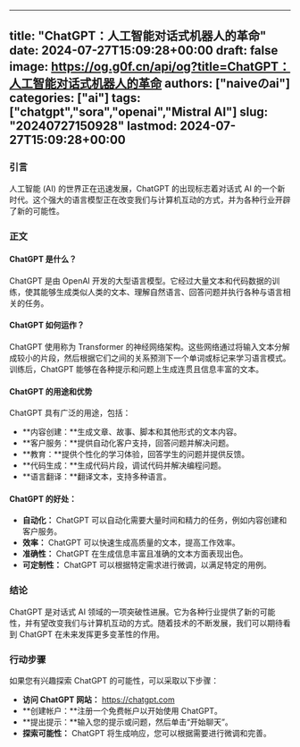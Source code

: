 
---
title: "ChatGPT：人工智能对话式机器人的革命"
date: 2024-07-27T15:09:28+00:00
draft: false
image: https://og.g0f.cn/api/og?title=ChatGPT：人工智能对话式机器人的革命
authors: ["naiveのai"]
categories: ["ai"]
tags: ["chatgpt","sora","openai","Mistral AI"]
slug: "20240727150928"
lastmod: 2024-07-27T15:09:28+00:00
---
### 引言

人工智能 (AI) 的世界正在迅速发展，ChatGPT 的出现标志着对话式 AI 的一个新时代。这个强大的语言模型正在改变我们与计算机互动的方式，并为各种行业开辟了新的可能性。

### 正文

#### ChatGPT 是什么？

ChatGPT 是由 OpenAI 开发的大型语言模型。它经过大量文本和代码数据的训练，使其能够生成类似人类的文本、理解自然语言、回答问题并执行各种与语言相关的任务。

#### ChatGPT 如何运作？

ChatGPT 使用称为 Transformer 的神经网络架构。这些网络通过将输入文本分解成较小的片段，然后根据它们之间的关系预测下一个单词或标记来学习语言模式。训练后，ChatGPT 能够在各种提示和问题上生成连贯且信息丰富的文本。

#### ChatGPT 的用途和优势

ChatGPT 具有广泛的用途，包括：

- **内容创建：**生成文章、故事、脚本和其他形式的文本内容。
- **客户服务：**提供自动化客户支持，回答问题并解决问题。
- **教育：**提供个性化的学习体验，回答学生的问题并提供反馈。
- **代码生成：**生成代码片段，调试代码并解决编程问题。
- **语言翻译：**翻译文本，支持多种语言。

#### ChatGPT 的好处：

- **自动化：** ChatGPT 可以自动化需要大量时间和精力的任务，例如内容创建和客户服务。
- **效率：** ChatGPT 可以快速生成高质量的文本，提高工作效率。
- **准确性：** ChatGPT 在生成信息丰富且准确的文本方面表现出色。
- **可定制性：** ChatGPT 可以根据特定需求进行微调，以满足特定的用例。

### 结论

ChatGPT 是对话式 AI 领域的一项突破性进展。它为各种行业提供了新的可能性，并有望改变我们与计算机互动的方式。随着技术的不断发展，我们可以期待看到 ChatGPT 在未来发挥更多变革性的作用。

### 行动步骤

如果您有兴趣探索 ChatGPT 的可能性，可以采取以下步骤：

- **访问 ChatGPT 网站：** https://chatgpt.com
- **创建帐户：**注册一个免费帐户以开始使用 ChatGPT。
- **提出提示：**输入您的提示或问题，然后单击“开始聊天”。
- **探索可能性：** ChatGPT 将生成响应，您可以根据需要进行微调和完善。